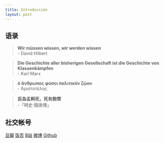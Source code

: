 ```yaml
---
title: Introducción
layout: post
---
```


## 语录

>**Wir müssen wissen, wir werden wissen**
<br/>- David Hilbert

>**Die Geschichte aller bisherigen Gesellschaft ist die Geschichte von Klassenkämpfen**
<br/>- Karl Marx

>**ὁ ἄνθρωπος φύσει πολιτικὸν ζῷον**
<br/>- Ἀριστοτέλης

>**臣為孟軻死，死有餘榮**
<br/>-「明史·錢唐傳」

## 社交帐号

[豆瓣](https://www.douban.com/people/Jegvar)
[饭否](http://fanfou.com/Jegvar)
[B站](https://space.bilibili.com/10272827)
[微博](https://weibo.com/u/7133912465)
[Github](https://github.com/Windigkeit)

